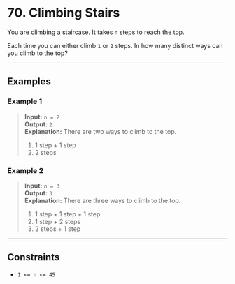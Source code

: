 # 70. Climbing Stairs

You are climbing a staircase. It takes `n` steps to reach the top.

Each time you can either climb `1` or `2` steps. In how many distinct ways can you climb to the top?

---

## Examples

### Example 1
> **Input:** `n = 2`  
> **Output:** `2`  
> **Explanation:** There are two ways to climb to the top.
> 1. 1 step + 1 step
> 2. 2 steps

### Example 2
> **Input:** `n = 3`  
> **Output:** `3`  
> **Explanation:** There are three ways to climb to the top.
> 1. 1 step + 1 step + 1 step
> 2. 1 step + 2 steps
> 3. 2 steps + 1 step

---

## Constraints
- `1 <= n <= 45` 